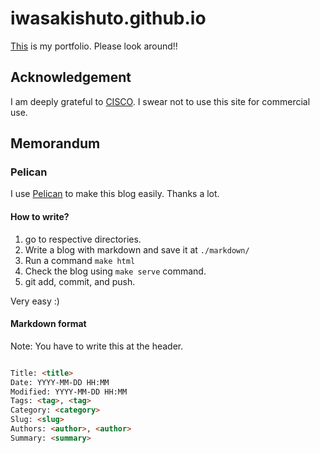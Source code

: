 # iwasakishuto.github.io
<a href="https://iwasakishuto.github.io">This</a> is my portfolio. Please look around!!

## Acknowledgement
I am deeply grateful to [CISCO](https://www.cisco.com/c/m/en_us/solutions/enterprise-networks/digital-network-architecture/dna-mobility-infographic.html).
I swear not to use this site for commercial use.

## Memorandum
### Pelican
I use [Pelican](http://docs.getpelican.com/en/3.6.3/index.html) to make this blog easily. Thanks a lot.

#### How to write?
1. go to respective directories.
2. Write a blog with markdown and save it at `./markdown/`
3. Run a command `make html`
4. Check the blog using `make serve` command.
5. git add, commit, and push.

Very easy :)

#### Markdown format
Note: You have to write this at the header.

```md

Title: <title>
Date: YYYY-MM-DD HH:MM
Modified: YYYY-MM-DD HH:MM
Tags: <tag>, <tag>
Category: <category>
Slug: <slug>
Authors: <author>, <author>
Summary: <summary>
```

